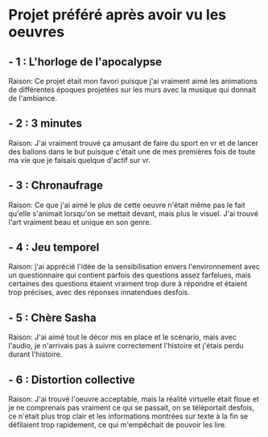 # Projet préféré après avoir vu les oeuvres

## - 1 : L'horloge de l'apocalypse

Raison: Ce projet était mon favori puisque j'ai vraiment aimé les animations de différentes époques projetées sur les murs avec la musique qui donnait de l'ambiance.

## - 2 : 3 minutes

Raison: J'ai vraiment trouvé ça amusant de faire du sport en vr et de lancer des ballons dans le but puisque c'était une de mes premières fois de toute ma vie que je faisais quelque d'actif sur vr.

## - 3 : Chronaufrage

Raison: Ce que j'ai aimé le plus de cette oeuvre n'était même pas le fait qu'elle s'animait lorsqu'on se mettait devant, mais plus le visuel. J'ai trouvé l'art vraiment beau et unique en son genre.

## - 4 : Jeu temporel

Raison: j'ai apprécié l'idée de la sensibilisation envers l'environnement avec un questionnaire qui contient parfois des questions assez farfelues, mais certaines des questions étaient vraiment trop dure à répondre et étaient trop précises, avec des réponses innatendues desfois.

## - 5 : Chère Sasha

Raison: J'ai aimé tout le décor mis en place et le scénario, mais avec l'audio, je n'arrivais pas à suivre correctement l'histoire et j'étais perdu durant l'histoire.   

## - 6 : Distortion collective 

Raison: J'ai trouvé l'oeuvre acceptable, mais la réalité virtuelle était floue et je ne comprenais pas vraiment ce qui se passait, on se téléportait desfois, ce n'était plus trop clair et les informations montrées sur texte à la fin se défilaient trop rapidement, ce qui m'empêchait de pouvoir les lire.

